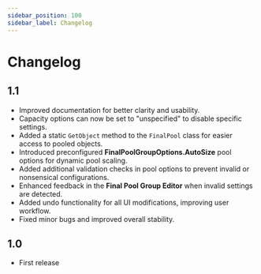 ```yaml
---
sidebar_position: 100
sidebar_label: Changelog
---
```


# Changelog

## 1.1

- Improved documentation for better clarity and usability.
- Capacity options can now be set to "unspecified" to disable specific settings.
- Added a static `GetObject` method to the `FinalPool` class for easier access to pooled objects.
- Introduced preconfigured **FinalPoolGroupOptions.AutoSize** pool options for dynamic pool scaling.
- Added additional validation checks in pool options to prevent invalid or nonsensical configurations.
- Enhanced feedback in the **Final Pool Group Editor** when invalid settings are detected.
- Added undo functionality for all UI modifications, improving user workflow.
- Fixed minor bugs and improved overall stability.

## 1.0

- First release
